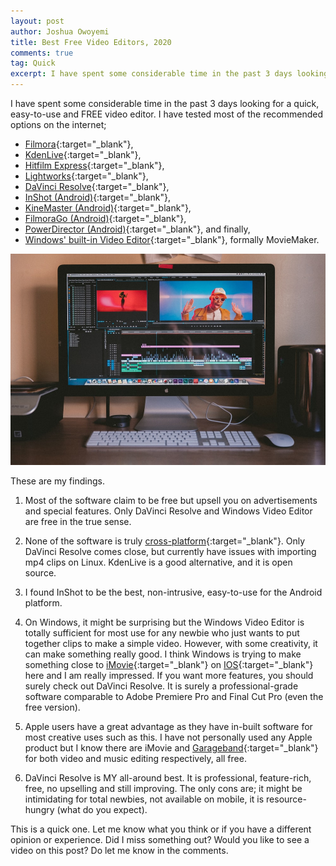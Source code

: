 ```yaml
---
layout: post
author: Joshua Owoyemi
title: Best Free Video Editors, 2020
comments: true
tag: Quick
excerpt: I have spent some considerable time in the past 3 days looking for a quick, easy-to-use and FREE video editor. I have tested most of the recommended options on the internet. These are my findings.
---
```


I have spent some considerable time in the past 3 days looking for a quick, easy-to-use and FREE video editor. I have tested most of the recommended options on the internet;

- [Filmora](https://filmora.wondershare.com/){:target="_blank"},
- [KdenLive](https://kdenlive.org/en/){:target="_blank"},
- [Hitfilm Express](https://fxhome.com/hitfilm-express){:target="_blank"},
- [Lightworks](https://www.lwks.com/){:target="_blank"},
- [DaVinci Resolve](https://www.blackmagicdesign.com/products/davinciresolve/){:target="_blank"},
- [InShot (Android)](https://play.google.com/store/apps/details?id=com.camerasideas.instashot&hl=en){:target="_blank"},
- [KineMaster (Android)](https://play.google.com/store/apps/details?id=com.nexstreaming.app.kinemasterfree&hl=en){:target="_blank"},
- [FilmoraGo (Android)](https://play.google.com/store/apps/details?id=com.wondershare.filmorago&hl=en){:target="_blank"},
- [PowerDirector (Android)](https://play.google.com/store/apps/details?id=com.cyberlink.powerdirector.DRA140225_01&hl=en){:target="_blank"}, and finally,
- [Windows' built-in Video Editor](https://www.microsoft.com/en-us/windows/photo-movie-editor){:target="_blank"}, formally MovieMaker.

![banner](/media/video_editor_banner.jpeg)

These are my findings.

1. Most of the software claim to be free but upsell you on advertisements and special features. Only DaVinci Resolve and Windows Video Editor are free in the true sense.

2. None of the software is truly [cross-platform](https://www.techopedia.com/definition/17056/cross-platform){:target="_blank"}. Only DaVinci Resolve comes close, but currently have issues with importing mp4 clips on Linux. KdenLive is a good alternative, and it is open source.

3. I found InShot to be the best, non-intrusive, easy-to-use for the Android platform.

4. On Windows, it might be surprising but the Windows Video Editor is totally sufficient for most use for any newbie who just wants to put together clips to make a simple video. However, with some creativity, it can make something really good. I think Windows is trying to make something close to [iMovie](https://www.apple.com/imovie/){:target="_blank"} on [IOS](https://www.apple.com/ios/ios-13/){:target="_blank"} here and I am really impressed. If you want more features, you should surely check out DaVinci Resolve. It is surely a professional-grade software comparable to Adobe Premiere Pro and Final Cut Pro (even the free version).

5. Apple users have a great advantage as they have in-built software for most creative uses such as this. I have not personally used any Apple product but I know there are iMovie and [Garageband](https://www.apple.com/mac/garageband/){:target="_blank"} for both video and music editing respectively, all free.

6. DaVinci Resolve is MY all-around best. It is professional, feature-rich, free, no upselling and still improving. The only cons are; it might be intimidating for total newbies, not available on mobile, it is resource-hungry (what do you expect).

This is a quick one. Let me know what you think or if you have a different opinion or experience. Did I miss something out? Would you like to see a video on this post? Do let me know in the comments.



<!-- 6. On Windows, it might be surprising but the Windows Video Editor is totally sufficient for most use for any newbie who just wants to put together clips to make a simple video. However, with some creativity, it can make something really good. I think Windows is trying to make something close to iMovie on IOS here and I am really impressed. If you want more features, you should surely check out DaVinci Resolve. It is surely a professional-grade software comparable to Adobe Premiere Pro and Final Cut Pro (even the free version). -->
